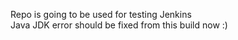 Repo is going to be used for testing Jenkins<br>
Java JDK error should be fixed from this build now :)

